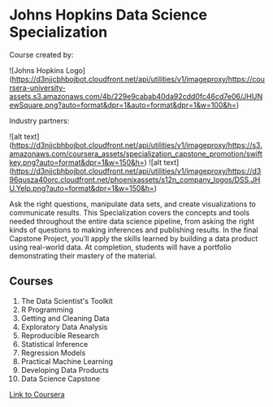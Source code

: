 # Johns Hopkins Data Science Specialization 
Course created by: 

![Johns Hopkins Logo] (https://d3njjcbhbojbot.cloudfront.net/api/utilities/v1/imageproxy/https://coursera-university-assets.s3.amazonaws.com/4b/229e9cabab40da92cdd0fc46cd7e06/JHUNewSquare.png?auto=format&dpr=1&auto=format&dpr=1&w=100&h=)

Industry partners:

![alt text] (https://d3njjcbhbojbot.cloudfront.net/api/utilities/v1/imageproxy/https://s3.amazonaws.com/coursera_assets/specialization_capstone_promotion/swiftkey.png?auto=format&dpr=1&w=150&h=) 
![alt text] (https://d3njjcbhbojbot.cloudfront.net/api/utilities/v1/imageproxy/https://d396qusza40orc.cloudfront.net/phoenixassets/s12n_company_logos/DSS.JHU.Yelp.png?auto=format&dpr=1&w=150&h=)



Ask the right questions, manipulate data sets, and create visualizations to communicate results.
This Specialization covers the concepts and tools needed throughout the entire data science pipeline, from asking the right kinds of questions to making inferences and publishing results. 
In the final Capstone Project, you’ll apply the skills learned by building a data product using real-world data. At completion, students will have a portfolio demonstrating their mastery of the material.

## Courses
1. The Data Scientist's Toolkit
2. R Programming
3. Getting and Cleaning Data
4. Exploratory Data Analysis
5. Reproducible Research
6. Statistical Inference
7. Regression Models
8. Practical Machine Learning
9. Developing Data Products
10. Data Science Capstone

[Link to Coursera](https://www.coursera.org/specializations/jhu-data-science)

